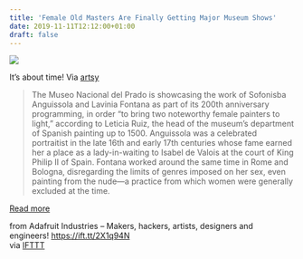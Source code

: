 ```yaml
---
title: 'Female Old Masters Are Finally Getting Major Museum Shows'
date: 2019-11-11T12:12:00+01:00
draft: false
---
```


![](https://cdn-blog.adafruit.com/uploads/2019/11/d7hftxdivxxvm.cloudfront.net_.jpeg)

It’s about time! Via [artsy](https://www.artsy.net/article/artsy-editorial-female-masters-finally-major-museum)

> The Museo Nacional del Prado is showcasing the work of Sofonisba Anguissola and Lavinia Fontana as part of its 200th anniversary programming, in order “to bring two noteworthy female painters to light,” according to Leticia Ruiz, the head of the museum’s department of Spanish painting up to 1500. Anguissola was a celebrated portraitist in the late 16th and early 17th centuries whose fame earned her a place as a lady-in-waiting to Isabel de Valois at the court of King Philip II of Spain. Fontana worked around the same time in Rome and Bologna, disregarding the limits of genres imposed on her sex, even painting from the nude—a practice from which women were generally excluded at the time.

[Read more](https://www.artsy.net/article/artsy-editorial-female-masters-finally-major-museum)

  
  
from Adafruit Industries – Makers, hackers, artists, designers and engineers! https://ift.tt/2X1q94N  
via [IFTTT](https://ifttt.com/?ref=da&site=blogger)